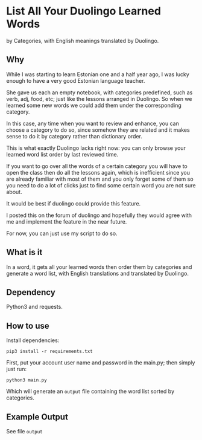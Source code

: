 # List All Your Duolingo Learned Words

by Categories, with English meanings translated by Duolingo.

## Why

While I was starting to learn Estonian one and a half year ago, I was lucky enough to have a very good Estonian language teacher.

She gave us each an empty notebook, with categories predefined, such as verb, adj, food, etc; just like the lessons arranged in Duolingo. So when we learned some new words we could add them under the corresponding category.

In this case, any time when you want to review and enhance, you can choose a category to do so, since somehow they are related and it makes sense to do it by category rather than dictionary order.

This is what exactly Duolingo lacks right now: you can only browse your learned word list order by last reviewed time.

If you want to go over all the words of a certain category you will have to open the class then do all the lessons again, which is inefficient since you are already familiar with most of them and you only forget some of them so you need to do a lot of clicks just to find some certain word you are not sure about.

It would be best if duolingo could provide this feature.

I posted this on the forum of duolingo and hopefully they would agree with me and implement the feature in the near future.

For now, you can just use my script to do so.

## What is it

In a word, it gets all your learned words then order them by categories and generate a word list, with English translations and translated by Duolingo.

## Dependency

Python3 and requests.

## How to use

Install dependencies:

`pip3 install -r requirements.txt`

First, put your account user name and password in the main.py; then simply just run:

`python3 main.py`

Which will generate an `output` file containing the word list sorted by categories.

## Example Output

See file `output`

